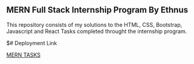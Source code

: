 ## MERN Full Stack Internship Program By Ethnus

This repository consists of my solutions to the HTML, CSS, Bootstrap, Javascript and React Tasks completed throught the internship program. 

$# Deployment Link 

[MERN TASKS]()

